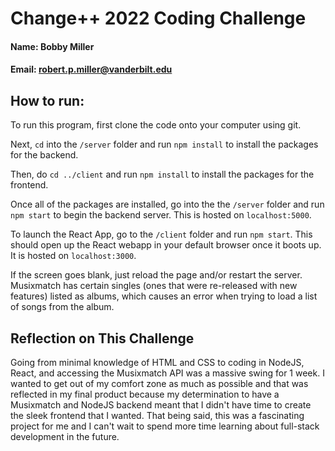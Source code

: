 # Change++ 2022 Coding Challenge

#### Name: Bobby Miller
#### Email: robert.p.miller@vanderbilt.edu

## How to run:
To run this program, first clone the code onto your computer using git.

Next, `cd` into the `/server` folder and run `npm install` to install the packages for the backend.

Then, do `cd ../client` and run `npm install` to install the packages for the frontend.

Once all of the packages are installed, go into the the `/server` folder and run `npm start` to begin the backend server. This is hosted on `localhost:5000`.


To launch the React App, go to the `/client` folder and run `npm start`. This should open up the React webapp in your default browser once it boots up. It is hosted on `localhost:3000`.


If the screen goes blank, just reload the page and/or restart the server. Musixmatch has certain singles (ones that were re-released with new features) listed as albums, which causes an error when trying to load a list of songs from the album.

## Reflection on This Challenge
Going from minimal knowledge of HTML and CSS to coding in NodeJS, React, and accessing the Musixmatch API was a massive swing for 1 week. I wanted to get out of my comfort zone as much as possible and that was reflected in my final product because my determination to have a Musixmatch and NodeJS backend meant that I didn't have time to create the sleek frontend that I wanted. That being said, this was a fascinating project for me and I can't wait to spend more time learning about full-stack development in the future.
